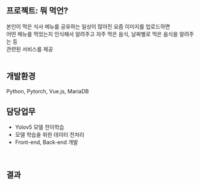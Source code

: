 ## 프로젝트: 뭐 먹언?

본인이 먹은 식사 메뉴를 공유하는 일상이 많아진 요즘 이미지를 업로드하면   
어떤 메뉴를 먹었는지 인식해서 알려주고 자주 먹은 음식, 날짜별로 먹은 음식을 알려주는 등   
관련된 서비스를 제공  
<br>

## 개발환경
Python, Pytorch, Vue.js, MariaDB
<br>

## 담당업무
* Yolov5 모델 전이학습
* 모델 학습을 위한 데이터 전처리
* Front-end, Back-end 개발
<br>

## 결과

